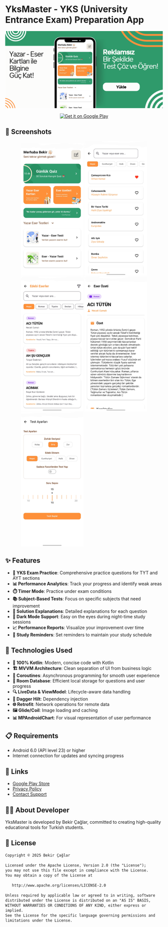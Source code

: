 # YksMaster - YKS (University Entrance Exam) Preparation App

<p align="center">
  <img src="banner-3.png" alt="YksMaster Logo" width="1024"/>
</p>

<p align="center">
  <a href="https://play.google.com/store/apps/details?id=com.bekirdev.yksmaster">
    <img alt="Get it on Google Play" src="https://play.google.com/intl/en_us/badges/static/images/badges/en_badge_web_generic.png" width="200"/>
  </a>
</p>

## 📱 Screenshots

<p align="center">
  <img src="Screenshot_20250505_102534_Author Work-2.jpg" width="200" />
  <img src="Screenshot_20250505_110353_Author Work.jpg" width="200" />
  <img src="Screenshot_20250505_110407_Author Work.jpg" width="200" />
  <img src="Screenshot_20250505_110451_Author Work.jpg" width="200" />
  <img src="Screenshot_20250505_110503_Author Work.jpg" width="200" />
  <img src"Screenshot_20250505_111305_Author Work.jpg" width="200" />

</p>

## ✨ Features

- **📝 YKS Exam Practice**: Comprehensive practice questions for TYT and AYT sections
- **📊 Performance Analytics**: Track your progress and identify weak areas
- **⏱️ Timer Mode**: Practice under exam conditions
- **📚 Subject-Based Tests**: Focus on specific subjects that need improvement
- **🧠 Solution Explanations**: Detailed explanations for each question
- **🌙 Dark Mode Support**: Easy on the eyes during night-time study sessions
- **📈 Performance Reports**: Visualize your improvement over time
- **🔔 Study Reminders**: Set reminders to maintain your study schedule

## 🔧 Technologies Used

- **💯 100% Kotlin**: Modern, concise code with Kotlin
- **🏗️ MVVM Architecture**: Clean separation of UI from business logic
- **🔄 Coroutines**: Asynchronous programming for smooth user experience
- **💾 Room Database**: Efficient local storage for questions and user progress
- **🔍 LiveData & ViewModel**: Lifecycle-aware data handling
- **🧩 Dagger Hilt**: Dependency injection
- **🌐 Retrofit**: Network operations for remote data
- **🖼️ Glide/Coil**: Image loading and caching
- **📊 MPAndroidChart**: For visual representation of user performance

## 📋 Requirements

- Android 6.0 (API level 23) or higher
- Internet connection for updates and syncing progress

## 🔗 Links

- [Google Play Store](https://play.google.com/store/apps/details?id=com.bekirdev.yksmaster)
- [Privacy Policy](https://example.com/privacy-policy)
- [Contact Support](mailto:contact@bekirdev.com)

## 👨‍💻 About Developer

YksMaster is developed by Bekir Çağlar, committed to creating high-quality educational tools for Turkish students.

## 📄 License

```
Copyright © 2025 Bekir Çağlar

Licensed under the Apache License, Version 2.0 (the "License");
you may not use this file except in compliance with the License.
You may obtain a copy of the License at

   http://www.apache.org/licenses/LICENSE-2.0

Unless required by applicable law or agreed to in writing, software
distributed under the License is distributed on an "AS IS" BASIS,
WITHOUT WARRANTIES OR CONDITIONS OF ANY KIND, either express or implied.
See the License for the specific language governing permissions and
limitations under the License.
```

